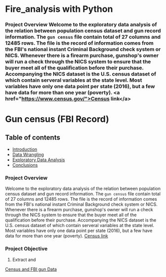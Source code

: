 # Fire_analysis with Python
### Project Overview  Welcome to the exploratory data analysis of the relation between population census dataset and gun record information. The `gun census` file contain total of 27 columns and 12485 rows. The file is the record of information comes from the FBI's national instant Criminal Background check system or NICS. Whenever there is a firearm purchase, gunshop's owner will run a check through the NICS system to ensure that the buyer meet all of the qualification before their purchase. Accompanying the NICS dataset is the U.S. census dataset of which contain serveral variables at the state level. Most variables have only one data point per state (2016), but a few have data for more than one year (poverty). &lt;a href="https://www.census.gov/">Census link&lt;/a>
# Gun census (FBI Record)
## Table of contents
<ul>
<li><a href="#intro">Introduction</a></li>
<li><a href="#wrangling">Data Wrangling</a></li>
<li><a href="#eda">Exploratory Data Analysis</a></li>
<li><a href="#conclusions">Conclusions</a></li>
</ul>

<a id='intro'></a>
### Project Overview
 Welcome to the exploratory data analysis of the relation between population census dataset and gun record information. The `gun census` file contain total of 27 columns and 12485 rows. The file is the record of information comes from the FBI's national instant Criminal Background check system or NICS. Whenever there is a firearm purchase, gunshop's owner will run a check through the NICS system to ensure that the buyer meet all of the qualification before their purchase. Accompanying the NICS dataset is the U.S. census dataset of which contain serveral variables at the state level. Most variables have only one data point per state (2016), but a few have data for more than one year (poverty).
<a href="https://www.census.gov/">Census link</a>


### Project Objective
1. Extract and 

<a href="https://d17h27t6h515a5.cloudfront.net/topher/2017/November/5a0a5623_ncis-and-census-data/ncis-and-census-data.zip">Census and FBI gun Data</a>
